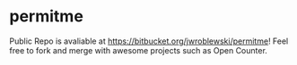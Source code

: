 permitme
========
Public Repo is avaliable at https://bitbucket.org/jwroblewski/permitme! Feel free to fork and merge with awesome projects such as Open Counter.
